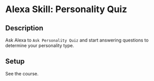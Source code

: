 # Alexa Skill: Personality Quiz

## Description

Ask Alexa to `Ask Personality Quiz` and start answering questions to determine your personality type.

## Setup

See the course.